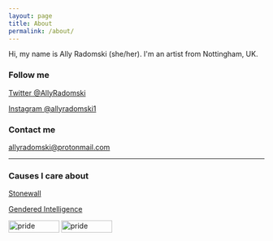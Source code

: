 ```yaml
---
layout: page
title: About
permalink: /about/
---
```


Hi, my name is Ally Radomski (she/her). I'm an artist from Nottingham, UK.

### Follow me
[Twitter @AllyRadomski](https://twitter.com/AllyRadomski)

[Instagram @allyradomski1](https://www.instagram.com/allyradomski1/)

### Contact me

[allyradomski@protonmail.com](mailto:allyradomski@protonmail.com)

----

### Causes I care about

[Stonewall](https://www.stonewall.org.uk)

[Gendered Intelligence](https://genderedintelligence.co.uk/)

<img src="{{ site.baseurl }}/images/pride.png" alt="pride" width="100vh" height="24px"/>
<img src="{{ site.baseurl }}/images/trans.png" alt="pride" width="100vh" height="24px"/>
